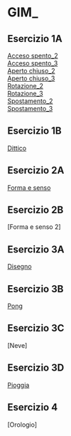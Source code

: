 # GIM_

## Esercizio 1A
[Acceso spento_2](https://github.com/AriannaAprosio/GIM_/blob/main/Esercizio_1A%202/template/acceso_spento_2.html)   
[Acceso spento_3](https://github.com/AriannaAprosio/GIM_/blob/main/Esercizio_1A%202/template/acceso_spento_3.html)  
[Aperto chiuso_2](https://github.com/AriannaAprosio/GIM_/blob/main/Esercizio_1A%202/template/aperto_chiuso_2.html)  
[Aperto chiuso_3](https://github.com/AriannaAprosio/GIM_/blob/main/Esercizio_1A%202/template/aperto_chiuso_3.html)   
[Rotazione_2](https://github.com/AriannaAprosio/GIM_/blob/main/Esercizio_1A%202/template/rotazione_2.html)    
[Rotazione_3](https://github.com/AriannaAprosio/GIM_/blob/main/Esercizio_1A%202/template/rotazione_3.html)  
[Spostamento_2](https://github.com/AriannaAprosio/GIM_/blob/main/Esercizio_1A%202/template/spostamento_2.html)  
[Spostamento_3](https://github.com/AriannaAprosio/GIM_/blob/main/Esercizio_1A%202/template/spostamento_3.html)  

## Esercizio 1B
[Dittico](https://ariannaaprosio.github.io/GIM_/Esercizio_1B/template/indexA.html)

## Esercizio 2A
[Forma e senso](https://ariannaaprosio.github.io/GIM_/Esercizio_2A/template/index.html)

## Esercizio 2B
[Forma e senso 2]

## Esercizio 3A
[Disegno](https://ariannaaprosio.github.io/GIM_/Esercizio_3/1_disegno/index.html)

## Esercizio 3B
[Pong](https://ariannaaprosio.github.io/GIM_/Esercizio_3/2_pong/index.html)

## Esercizio 3C
[Neve]

## Esercizio 3D
[Pioggia](https://ariannaaprosio.github.io/GIM_/Esercizio_3/4_pioggia/index.html)

## Esercizio 4
[Orologio]
